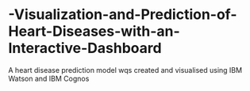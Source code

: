 # -Visualization-and-Prediction-of-Heart-Diseases-with-an-Interactive-Dashboard
A heart disease prediction model wqs created and visualised using IBM Watson and IBM Cognos
